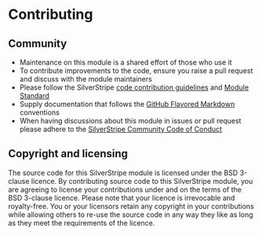 # Contributing

## Community

- Maintenance on this module is a shared effort of those who use it
- To contribute improvements to the code, ensure you raise a pull request and discuss with the module maintainers
- Please follow the SilverStripe [code contribution guidelines](https://docs.silverstripe.org/en/contributing/code/) and [Module Standard](https://docs.silverstripe.org/en/developer_guides/extending/modules/#module-standard)
- Supply documentation that follows the [GitHub Flavored Markdown](https://help.github.com/articles/markdown-basics/) conventions
- When having discussions about this module in issues or pull request please adhere to the [SilverStripe Community Code of Conduct](https://docs.silverstripe.org/en/contributing/code_of_conduct/)

## Copyright and licensing

The source code for this SilverStripe module is licensed under the BSD 3-clause licence. By contributing source code to this SilverStripe module, you are agreeing to license your contributions under and on the terms of the BSD 3-clause licence. Please note that your licence is irrevocable and royalty-free. You or your licensors retain any copyright in your contributions while allowing others to re-use the source code in any way they like as long as they meet the requirements of the licence.